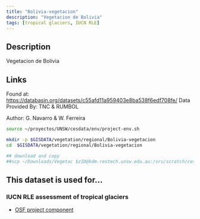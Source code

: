 ```yaml
---
title: "Bolivia-vegetacion"
description: "Vegetacion de Bolivia"
tags: [tropical glaciers, IUCN RLE]
---
```


## Description
Vegetacion de Bolivia

## Links

Found at: https://databasin.org/datasets/c55afd11a959403e8ba538f6edf708fe/
Data Provided By:
TNC & RUMBOL

Author:
G. Navarro & W. Ferreira


```sh
source ~/proyectos/UNSW/cesdata/env/project-env.sh

mkdir -p $GISDATA/vegetation/regional/Bolivia-vegetacion
cd  $GISDATA/vegetation/regional/Bolivia-vegetacion

## download and copy
##scp ~/Downloads/Vegetac $zID@kdm.restech.unsw.edu.au:/srv/scratch/cesdata/gisdata/vegetation/regional/Bolivia-vegetacion
```


## This dataset is used for...

### IUCN RLE assessment of tropical glaciers 

- [OSF project component](https://osf.io/432sb/)

